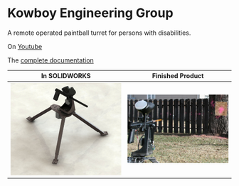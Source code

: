 # Kowboy Engineering Group
A remote operated paintball turret for persons with disabilities.

On [Youtube](https://youtu.be/xE18bY-9qaE?t=8m39s)

The [complete documentation](https://drive.google.com/open?id=0BxyfBgV74xMEMTE5QzQxQUJBRERGQjJGOTowLjI)

In SOLIDWORKS            |  Finished Product
:-------------------------:|:-------------------------:
![](https://github.com/Beasta/Kowboy-Engineering-Group/blob/master/Project%20Documentation/Photos/Screen%20Shot%202015-11-18%20at%2013.18.46.png?raw=true)  |  ![](https://github.com/Beasta/Kowboy-Engineering-Group/blob/master/Project%20Documentation/Photos/Screen%20Shot%202015-11-18%20at%2013.20.24.png?raw=true)



